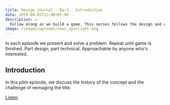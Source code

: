 ```yaml
---
title: Design Journal - Ep.1 - Introduction
date: 2019-04-02T12:00+07:00
description: >-
  Follow along as we build a game. This series follows the design and development process of Depict.
image: /images/uploads/news_spotlight.png
---
```


In each episode we present and solve a problem. Repeat until game is finished. Part design, part technical. Approachable by anyone who's interested.

## Introduction

In this pilot episode, we discuss the history of the concept and the challenge of reimaging the title.

[Listen](#)